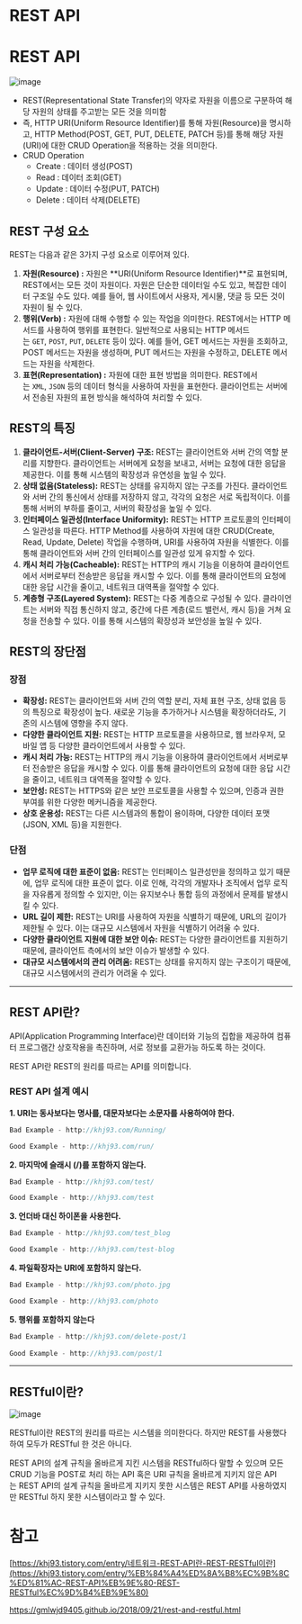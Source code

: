 # **REST API**

# **REST API**

![image](https://github.com/YuHyeonWook/TIL/assets/110236953/a1e5ef79-55e5-4b7b-9794-55dcf786f6d7)

- REST(Representational State Transfer)의 약자로 자원을 이름으로 구분하여 해당 자원의 상태를 주고받는 모든 것을 의미함
- 즉, HTTP URI(Uniform Resource Identifier)를 통해 자원(Resource)을 명시하고, HTTP Method(POST, GET, PUT, DELETE, PATCH 등)를 통해 해당 자원(URI)에 대한 CRUD Operation을 적용하는 것을 의미한다.
- CRUD Operation
  - Create : 데이터 생성(POST)
  - Read : 데이터 조회(GET)
  - Update : 데이터 수정(PUT, PATCH)
  - Delete : 데이터 삭제(DELETE)

## **REST 구성 요소**

REST는 다음과 같은 3가지 구성 요소로 이루어져 있다.

1. **자원(Resource) :** 자원은 **URI(Uniform Resource Identifier)**로 표현되며, REST에서는 모든 것이 자원이다. 자원은 단순한 데이터일 수도 있고, 복잡한 데이터 구조일 수도 있다. 예를 들어, 웹 사이트에서 사용자, 게시물, 댓글 등 모든 것이 자원이 될 수 있다.
2. **행위(Verb) :** 자원에 대해 수행할 수 있는 작업을 의미한다. REST에서는 HTTP 메서드를 사용하여 행위를 표현한다. 일반적으로 사용되는 HTTP 메서드는 `GET`, `POST`, `PUT`, `DELETE` 등이 있다. 예를 들어, GET 메서드는 자원을 조회하고, POST 메서드는 자원을 생성하며, PUT 메서드는 자원을 수정하고, DELETE 메서드는 자원을 삭제한다.
3. **표현(Representation) :** 자원에 대한 표현 방법을 의미한다. REST에서는 `XML`, `JSON` 등의 데이터 형식을 사용하여 자원을 표현한다. 클라이언트는 서버에서 전송된 자원의 표현 방식을 해석하여 처리할 수 있다.

## **REST의 특징**

1. **클라이언트-서버(Client-Server) 구조:** REST는 클라이언트와 서버 간의 역할 분리를 지향한다. 클라이언트는 서버에게 요청을 보내고, 서버는 요청에 대한 응답을 제공한다. 이를 통해 시스템의 확장성과 유연성을 높일 수 있다.
2. **상태 없음(Stateless):** REST는 상태를 유지하지 않는 구조를 가진다. 클라이언트와 서버 간의 통신에서 상태를 저장하지 않고, 각각의 요청은 서로 독립적이다. 이를 통해 서버의 부하를 줄이고, 서버의 확장성을 높일 수 있다.
3. **인터페이스 일관성(Interface Uniformity):** REST는 HTTP 프로토콜의 인터페이스 일관성을 따른다. HTTP Method를 사용하여 자원에 대한 CRUD(Create, Read, Update, Delete) 작업을 수행하며, URI를 사용하여 자원을 식별한다. 이를 통해 클라이언트와 서버 간의 인터페이스를 일관성 있게 유지할 수 있다.
4. **캐시 처리 가능(Cacheable):** REST는 HTTP의 캐시 기능을 이용하여 클라이언트에서 서버로부터 전송받은 응답을 캐시할 수 있다. 이를 통해 클라이언트의 요청에 대한 응답 시간을 줄이고, 네트워크 대역폭을 절약할 수 있다.
5. **계층형 구조(Layered System):** REST는 다중 계층으로 구성될 수 있다. 클라이언트는 서버와 직접 통신하지 않고, 중간에 다른 계층(로드 밸런서, 캐시 등)을 거쳐 요청을 전송할 수 있다. 이를 통해 시스템의 확장성과 보안성을 높일 수 있다.

## REST의 장단점

### 장점

- **확장성:** REST는 클라이언트와 서버 간의 역할 분리, 자체 표현 구조, 상태 없음 등의 특징으로 확장성이 높다. 새로운 기능을 추가하거나 시스템을 확장하더라도, 기존의 시스템에 영향을 주지 않다.
- **다양한 클라이언트 지원:** REST는 HTTP 프로토콜을 사용하므로, 웹 브라우저, 모바일 앱 등 다양한 클라이언트에서 사용할 수 있다.
- **캐시 처리 가능:** REST는 HTTP의 캐시 기능을 이용하여 클라이언트에서 서버로부터 전송받은 응답을 캐시할 수 있다. 이를 통해 클라이언트의 요청에 대한 응답 시간을 줄이고, 네트워크 대역폭을 절약할 수 있다.
- **보안성:** REST는 HTTPS와 같은 보안 프로토콜을 사용할 수 있으며, 인증과 권한 부여를 위한 다양한 메커니즘을 제공한다.
- **상호 운용성:** REST는 다른 시스템과의 통합이 용이하며, 다양한 데이터 포맷(JSON, XML 등)을 지원한다.

### 단점

- **업무 로직에 대한 표준이 없음:** REST는 인터페이스 일관성만을 정의하고 있기 때문에, 업무 로직에 대한 표준이 없다. 이로 인해, 각각의 개발자나 조직에서 업무 로직을 자유롭게 정의할 수 있지만, 이는 유지보수나 통합 등의 과정에서 문제를 발생시킬 수 있다.
- **URL 길이 제한:** REST는 URI를 사용하여 자원을 식별하기 때문에, URL의 길이가 제한될 수 있다. 이는 대규모 시스템에서 자원을 식별하기 어려울 수 있다.
- **다양한 클라이언트 지원에 대한 보안 이슈:** REST는 다양한 클라이언트를 지원하기 때문에, 클라이언트 측에서의 보안 이슈가 발생할 수 있다.
- **대규모 시스템에서의 관리 어려움:** REST는 상태를 유지하지 않는 구조이기 때문에, 대규모 시스템에서의 관리가 어려울 수 있다.

---

## **REST API란?**

API(Application Programming Interface)란 데이터와 기능의 집합을 제공하여 컴퓨터 프로그램간 상호작용을 촉진하며, 서로 정보를 교환가능 하도록 하는 것이다.

REST API란 REST의 원리를 따르는 API를 의미합니다.

### **REST API 설계 예시**

**1. URI는 동사보다는 명사를, 대문자보다는 소문자를 사용하여야 한다.**

```jsx
Bad Example - http://khj93.com/Running/

Good Example - http://khj93.com/run/
```

**2. 마지막에 슬래시 (/)를 포함하지 않는다.**

```jsx
Bad Example - http://khj93.com/test/ 

Good Example - http://khj93.com/test
```

**3. 언더바 대신 하이폰을 사용한다.**

```jsx
Bad Example - http://khj93.com/test_blog

Good Example - http://khj93.com/test-blog
```

**4. 파일확장자는 URI에 포함하지 않는다.**

```jsx
Bad Example - http://khj93.com/photo.jpg  

Good Example - http://khj93.com/photo
```

**5. 행위를 포함하지 않는다**

```jsx
Bad Example - http://khj93.com/delete-post/1 
 
Good Example - http://khj93.com/post/1
```

---

## **RESTful이란?**

![image](https://github.com/YuHyeonWook/TIL/assets/110236953/c81ae8e4-b387-4df3-9fa3-66c0e367046f)


RESTful이란 REST의 원리를 따르는 시스템을 의미한다다. 하지만 REST를 사용했다 하여 모두가 RESTful 한 것은 아니다.

REST API의 설계 규칙을 올바르게 지킨 시스템을 RESTful하다 말할 수 있으며 모든 CRUD 기능을 POST로 처리 하는 API 혹은 URI 규칙을 올바르게 지키지 않은 API는 REST API의 설계 규칙을 올바르게 지키지 못한 시스템은 REST API를 사용하였지만 RESTful 하지 못한 시스템이라고 할 수 있다.

# 참고

[https://khj93.tistory.com/entry/네트워크-REST-API란-REST-RESTful이란](https://khj93.tistory.com/entry/%EB%84%A4%ED%8A%B8%EC%9B%8C%ED%81%AC-REST-API%EB%9E%80-REST-RESTful%EC%9D%B4%EB%9E%80)

https://gmlwjd9405.github.io/2018/09/21/rest-and-restful.html
